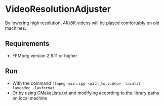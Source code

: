 # VideoResolutionAdjuster
By lowering high resolution, 4K/8K videos will be played comfortably on old machines.

## Requirements
- FFMpeg version 2.8.11 or higher

## Run
- With the command `ffmpeg main.cpp <path_to_video> -lavutil -lavcodec -lavformat`
- Or by using CMakeLists.txt and modifying according to the library paths on local machine
